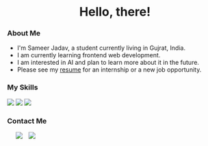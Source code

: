 <h1 align="center">
  <b>Hello, there!</b>
</h1>

<h3>About Me</h3>

- I'm Sameer Jadav, a student currently living in Gujrat, India.
- I am currently learning frontend web development.
- I am interested in AI and plan to learn more about it in the future.
- Please see my [resume](https://drive.google.com/file/d/1UlOssOTmjvuPLi-lanZtdn47v2KkStsr/view?usp=sharing) for an internship or a new job opportunity.

<h3>My Skills </h3>

<p>
<div>
  <img src="https://img.shields.io/badge/-HTML-c58545?style=for-the-badge&logo=html5&logoColor=c58545&labelColor=282828">
  <img src="https://img.shields.io/badge/-CSS-d1a01f?style=for-the-badge&logo=css3&logoColor=d1a01f&labelColor=282828">
  <img src="https://img.shields.io/badge/JavaScript-323330?style=for-the-badge&logo=javascript&logoColor=F7DF1E">
</div>
</p>

<h3>Contact Me</h3>

<div class="icons-social" style="margin-left: 10px;">
  <a style="margin-left: 10px;"  target="_blank" href="https://www.linkedin.com/in/sameer-jadav-6807a6258"><img src="https://img.icons8.com/doodle/40/000000/linkedin--v2.png"></a>
  <a style="margin-left: 10px;" target="_blank" href="https://twitter.com/SameerJadav_"><img src="https://img.icons8.com/doodle/1x/twitter-squared--v2.png" ></a>
</div>
